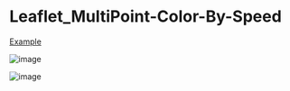 # Leaflet_MultiPoint-Color-By-Speed

[Example](https://somnuekm.github.io/Leaflet_MultiPoint-Color-By-Speed/multiPointColorBySpeed.html)

![image](https://user-images.githubusercontent.com/58202287/133973903-a3995d23-4bc5-4ebc-ae7d-e60cf7b00eee.png)

![image](https://user-images.githubusercontent.com/58202287/133974079-1fe26a34-c4f4-4bb7-8739-dd670e038192.png)


